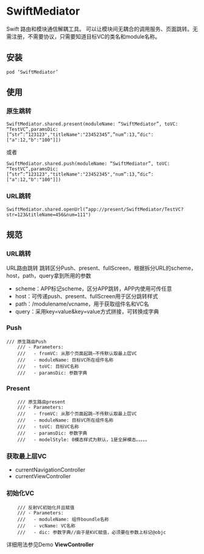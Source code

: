 # SwiftMediator
Swift 路由和模块通信解耦工具。 可以让模块间无耦合的调用服务、页面跳转。无需注册，不需要协议，只需要知道目标VC的类名和module名称。
## 安装
```
pod ‘SwiftMediator’
```
## 使用
### 原生跳转
```
SwiftMediator.shared.present(moduleName: “SwiftMediator”, toVC: “TestVC”,paramsDic: [“str”:”123123","titleName":"23452345”,”num”:13,”dic":["a":12,"b":"100"]])
```
或者
```
SwiftMediator.shared.push(moduleName: “SwiftMediator”, toVC: “TestVC”,paramsDic: [“str”:”123123","titleName":"23452345","num”:13,”dic”:["a":12,"b":"100"]])
```

### URL跳转
```
SwiftMediator.shared.openUrl(“app://present/SwiftMediator/TestVC?str=123&titleName=456&num=111")
```

## 规范
### URL跳转

URL路由跳转 跳转区分Push、present、fullScreen，根据拆分URL的scheme，host，path，query拿到所用的参数

* scheme：APP标记scheme，区分APP跳转，APP内使用可传任意
* host：可传递push、present、fullScreen用于区分跳转样式
* path：/modulename/vcname，用于获取组件名和VC名
* query：采用key=value&key=value方式拼接，可转换成字典

### Push
```
/// 原生路由Push
    /// - Parameters:
    ///   - fromVC: 从那个页面起跳—不传默认取最上层VC
    ///   - moduleName: 目标VC所在组件名称
    ///   - toVC: 目标VC名称
    ///   - paramsDic: 参数字典
```

### Present
```
    /// 原生路由present
    /// - Parameters:
    ///   - fromVC: 从那个页面起跳—不传默认取最上层VC
    ///   - moduleName: 目标VC所在组件名称
    ///   - toVC: 目标VC名称
    ///   - paramsDic: 参数字典
    ///   - modelStyle: 0模态样式为默认，1是全屏模态。。。。。
```

### 获取最上层VC
* currentNavigationController
* currentViewController

### 初始化VC
```
    /// 反射VC初始化并且赋值
    /// - Parameters:
    ///   - moduleName: 组件boundle名称
    ///   - vcName: VC名称
    ///   - dic: 参数字典//由于是KVC赋值，必须要在参数上标记@objc
```

详细用法参见Demo **ViewController**
